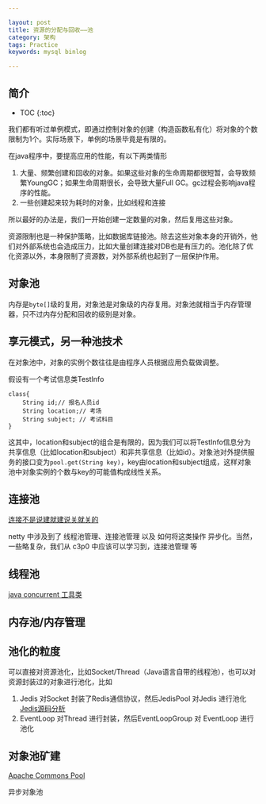 ```yaml
---

layout: post
title: 资源的分配与回收——池
category: 架构
tags: Practice
keywords: mysql binlog

---
```


## 简介

* TOC
{:toc}

我们都有听过单例模式，即通过控制对象的创建（构造函数私有化）将对象的个数限制为1个。实际场景下，单例的场景毕竟是有限的。

在java程序中，要提高应用的性能，有以下两类情形

1. 大量、频繁创建和回收的对象。如果这些对象的生命周期都很短暂，会导致频繁YoungGC；如果生命周期很长，会导致大量Full GC。gc过程会影响java程序的性能。
2. 一些创建起来较为耗时的对象，比如线程和连接

所以最好的办法是，我们一开始创建一定数量的对象，然后复用这些对象。

资源限制也是一种保护策略，比如数据库链接池。除去这些对象本身的开销外，他们对外部系统也会造成压力，比如大量创建连接对DB也是有压力的。池化除了优化资源以外，本身限制了资源数，对外部系统也起到了一层保护作用。


## 对象池

内存是`byte[]`级的复用，对象池是对象级的内存复用。对象池就相当于内存管理器，只不过内存分配和回收的级别是对象。

## 享元模式，另一种池技术

在对象池中，对象的实例个数往往是由程序人员根据应用负载做调整。

假设有一个考试信息类TestInfo

    class{
        String id;// 报名人员id
        String location;// 考场
        String subject; // 考试科目
    }

这其中，location和subject的组合是有限的，因为我们可以将TestInfo信息分为共享信息（比如location和subject）和非共享信息（比如id）。对象池对外提供服务的接口变为`pool.get(String key)`，key由location和subject组成，这样对象池中对象实例的个数与key的可能值构成线性关系。

## 连接池


[连接不是说建就建说关就关的](http://qiankunli.github.io/2015/07/12/tcp_ip.html)

netty 中涉及到了 线程池管理、连接池管理 以及 如何将这类操作 异步化。当然，一些略复杂，我们从 c3p0 中应该可以学习到，连接池管理 等

## 线程池

[java concurrent 工具类](http://qiankunli.github.io/2017/05/02/java_concurrent_tool.html)

## 内存池/内存管理

## 池化的粒度

可以直接对资源池化，比如Socket/Thread（Java语言自带的线程池），也可以对资源封装过的对象进行池化，比如

1. Jedis 对Socket 封装了Redis通信协议，然后JedisPool 对Jedis 进行池化 [Jedis源码分析](http://qiankunli.github.io/2016/06/07/jedis_source.html)
2. EventLoop 对Thread 进行封装，然后EventLoopGroup 对 EventLoop 进行池化

## 对象池矿建

[Apache Commons Pool](https://commons.apache.org/proper/commons-pool/)

异步对象池

